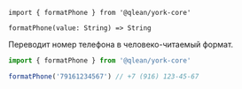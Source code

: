 `import { formatPhone } from '@qlean/york-core'`

`formatPhone(value: String) => String`

Переводит номер телефона в человеко-читаемый формат.

```js static
import { formatPhone } from '@qlean/york-core'

formatPhone('79161234567') // +7 (916) 123-45-67
```
